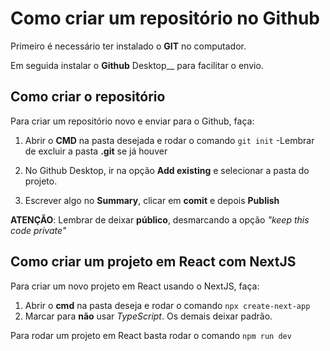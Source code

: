 # Como criar um repositório no Github
Primeiro é necessário ter instalado o __GIT__ no computador.

Em seguida instalar o __Github__ Desktop__ para facilitar o envio.

## Como criar o repositório
Para criar um repositório novo e enviar para o Github, faça:

1. Abrir o __CMD__ na pasta desejada e rodar o comando `git init`
-Lembrar de excluir a pasta __.git__ se já houver

2. No Github Desktop, ir na opção __Add existing__ e selecionar
a pasta do projeto.

3. Escrever algo no __Summary__, clicar em __comit__ e depois __Publish__


__ATENÇÃO__: Lembrar de deixar __público__, desmarcando
a opção _"keep this code private"_

## Como criar um projeto em React com NextJS
Para criar um novo projeto em React usando o NextJS, faça:
1. Abrir o __cmd__ na pasta deseja e rodar o comando `npx create-next-app`
2. Marcar para __não__ usar _TypeScript_. Os demais deixar padrão.

Para rodar um projeto em React basta rodar o comando `npm run dev`

